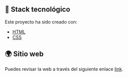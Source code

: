 ## 📌 Stack tecnológico
Este proyecto ha sido creado con:
- [HTML](https://developer.mozilla.org/es/docs/Web/HTML)
- [CSS](https://developer.mozilla.org/es/docs/Web/CSS)

## 🌍 Sitio web

Puedes revisar la web a través del siguiente enlace [link](https://nucleus-bca.netlify.app/).